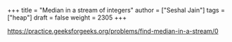 +++
title = "Median in a stream of integers"
author = ["Seshal Jain"]
tags = ["heap"]
draft = false
weight = 2305
+++

<https://practice.geeksforgeeks.org/problems/find-median-in-a-stream/0>
